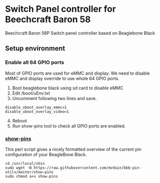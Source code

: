 # Switch Panel controller for Beechcraft Baron 58
Beechcraft Baron 58P Switch panel controller based on Beaglebone Black


## Setup environment

### Enable all 64 GPIO ports
Most of GPIO ports are used for eMMC and display. We need to disable eMMC and display override to use whole 64 GPIO ports.

1. Boot beaglebone black using sd card to disable eMMC
2. Edit /boot/uEnv.txt 
3. Uncomment following two lines and save.
```
disable_uboot_overlay_emmc=1
disable_uboot_overlay_video=1
```
4. Reboot
5. Run show-pins tool to check all GPIO ports are enabled.

### [show-pins](https://github.com/mvduin/bbb-pin-utils)
This perl script gives a nicely formatted overview of the current pin configuration of your BeagleBone Black.
```
cd /usr/local/sbin
sudo wget -N https://raw.githubusercontent.com/mvduin/bbb-pin-utils/master/show-pins
sudo chmod a+x show-pins
```

